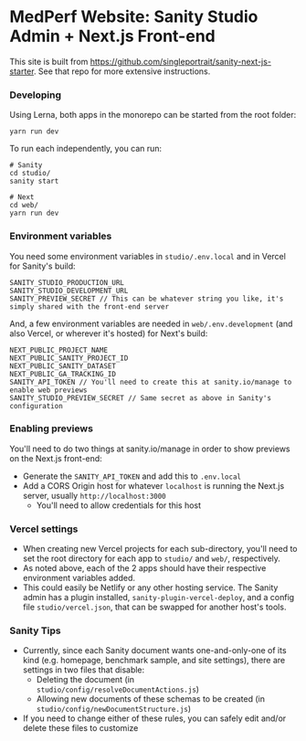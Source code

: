 # MedPerf Website: Sanity Studio Admin + Next.js Front-end

This site is built from https://github.com/singleportrait/sanity-next-js-starter. See that repo for more extensive instructions.
### Developing

Using Lerna, both apps in the monorepo can be started from the root folder:

```
yarn run dev
```

To run each independently, you can run:

```
# Sanity
cd studio/
sanity start

# Next
cd web/
yarn run dev
```

### Environment variables

You need some environment variables in `studio/.env.local` and in Vercel for Sanity's build:

```
SANITY_STUDIO_PRODUCTION_URL
SANITY_STUDIO_DEVELOPMENT_URL
SANITY_PREVIEW_SECRET // This can be whatever string you like, it's simply shared with the front-end server
```

And, a few environment variables are needed in `web/.env.development` (and also Vercel, or wherever it's hosted) for Next's build:

```
NEXT_PUBLIC_PROJECT_NAME
NEXT_PUBLIC_SANITY_PROJECT_ID
NEXT_PUBLIC_SANITY_DATASET
NEXT_PUBLIC_GA_TRACKING_ID
SANITY_API_TOKEN // You'll need to create this at sanity.io/manage to enable web previews
SANITY_STUDIO_PREVIEW_SECRET // Same secret as above in Sanity's configuration
```

### Enabling previews

You'll need to do two things at sanity.io/manage in order to show previews on the Next.js front-end:
- Generate the `SANITY_API_TOKEN` and add this to `.env.local`
- Add a CORS Origin host for whatever `localhost` is running the Next.js server, usually `http://localhost:3000`
  - You'll need to allow credentials for this host


### Vercel settings

- When creating new Vercel projects for each sub-directory, you'll need to set the root directory for each app to `studio/` and `web/`, respectively.
- As noted above, each of the 2 apps should have their respective environment variables added.
- This could easily be Netlify or any other hosting service. The Sanity admin has a plugin installed, `sanity-plugin-vercel-deploy`, and a config file `studio/vercel.json`, that can be swapped for another host's tools.

### Sanity Tips

- Currently, since each Sanity document wants one-and-only-one of its kind (e.g. homepage, benchmark sample, and site settings), there are settings in two files that disable:
  - Deleting the document (in `studio/config/resolveDocumentActions.js`)
  - Allowing new documents of these schemas to be created (in `studio/config/newDocumentStructure.js`)
- If you need to change either of these rules, you can safely edit and/or delete these files to customize